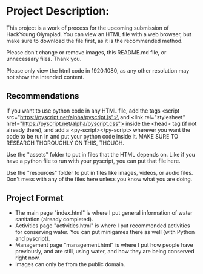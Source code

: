 # Project Description:
This project is a work of process for the upcoming submission of HackYoung Olympiad. You can view an HTML file with a web browser, but make sure to download the file first, as it is the recommended method.

Please don't change or remove images, this README.md file, or unnecessary files. Thank you.

Please only view the html code in 1920:1080, as any other resolution may not show the intended content.

## Recommendations
If you want to use python code in any HTML file, add the tags \<script src="https://pyscript.net/alpha/pyscript.js">\</script> and \<link rel="stylesheet" href="https://pyscript.net/alpha/pyscript.css"> inside the \<head> tag (if not already there), and add a \<py-script>\</py-script> wherever you want the code to be run in and put your python code inside it. MAKE SURE TO RESEARCH THOROUGHLY ON THIS, THOUGH.

Use the "assets" folder to put in files that the HTML depends on. Like if you have a python file to run with your pyscript, you can put that file here.

Use the "resources" folder to put in files like images, videos, or audio files. Don't mess with any of the files here unless you know what you are doing.

## Project Format
- The main page "index.html" is where I put general information of water sanitation (already completed).
- Activities page "activities.html" is where I put recommended activities for conserving water. You can put minigames there as well (with Python and pyscript).
- Management page "management.html" is where I put how people have previously, and are still, using water, and how they are being conserved right now.
- Images can only be from the public domain.